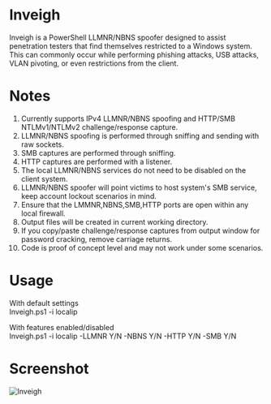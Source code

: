 # Inveigh
Inveigh is a PowerShell LLMNR/NBNS spoofer designed to assist penetration testers that find themselves restricted to a Windows system. This can commonly occur while performing phishing attacks, USB attacks, VLAN pivoting, or even restrictions from the client.

# Notes
1. Currently supports IPv4 LLMNR/NBNS spoofing and HTTP/SMB NTLMv1/NTLMv2 challenge/response capture.
2. LLMNR/NBNS spoofing is performed through sniffing and sending with raw sockets. 
3. SMB captures are performed through sniffing.
4. HTTP captures are performed with a listener.
5. The local LLMNR/NBNS services do not need to be disabled on the client system. 
6. LLMNR/NBNS spoofer will point victims to host system's SMB service, keep account lockout scenarios in mind.
7. Ensure that the LMMNR,NBNS,SMB,HTTP ports are open within any local firewall.
8. Output files will be created in current working directory.
9. If you copy/paste challenge/response captures from output window for password cracking, remove carriage returns.
10. Code is proof of concept level and may not work under some scenarios.

# Usage
With default settings  
Inveigh.ps1 -i localip

With features enabled/disabled  
Inveigh.ps1 -i localip -LLMNR Y/N -NBNS Y/N -HTTP Y/N -SMB Y/N

# Screenshot
![Inveigh](https://cloud.githubusercontent.com/assets/5897462/7216149/c49679ce-e5c2-11e4-9825-2abacc56e91f.PNG)
